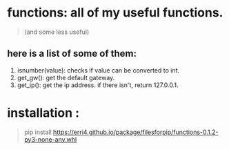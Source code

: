 # functions: all of my useful functions.
> (and some less useful)
## here is a list of some of them:
1. isnumber(value):
    checks if value can be converted to int.
2. get_gw():
    get the default gateway.
3. get_ip():
    get the ip address. if there isn't, return 127.0.0.1.

# installation :
> pip install https://erri4.github.io/package/filesforpip/functions-0.1.2-py3-none-any.whl